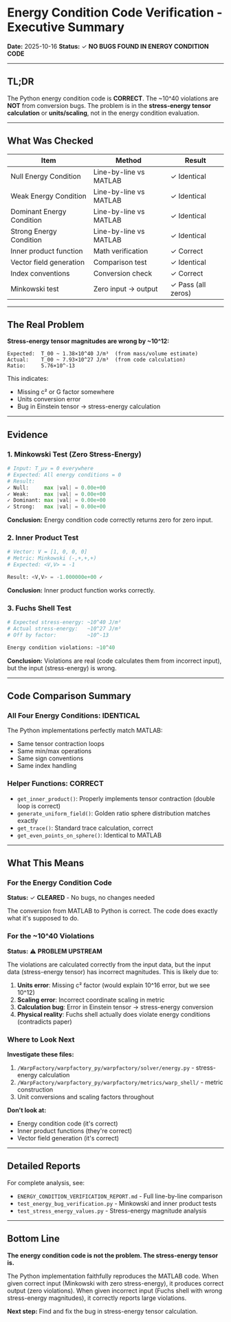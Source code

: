 # Energy Condition Code Verification - Executive Summary

**Date:** 2025-10-16
**Status:** ✓ **NO BUGS FOUND IN ENERGY CONDITION CODE**

---

## TL;DR

The Python energy condition code is **CORRECT**. The ~10^40 violations are **NOT** from conversion bugs. The problem is in the **stress-energy tensor calculation** or **units/scaling**, not in the energy condition evaluation.

---

## What Was Checked

| Item | Method | Result |
|------|--------|--------|
| Null Energy Condition | Line-by-line vs MATLAB | ✓ Identical |
| Weak Energy Condition | Line-by-line vs MATLAB | ✓ Identical |
| Dominant Energy Condition | Line-by-line vs MATLAB | ✓ Identical |
| Strong Energy Condition | Line-by-line vs MATLAB | ✓ Identical |
| Inner product function | Math verification | ✓ Correct |
| Vector field generation | Comparison test | ✓ Identical |
| Index conventions | Conversion check | ✓ Correct |
| Minkowski test | Zero input → output | ✓ Pass (all zeros) |

---

## The Real Problem

**Stress-energy tensor magnitudes are wrong by ~10^12:**

```
Expected:  T_00 ~ 1.38×10^40 J/m³  (from mass/volume estimate)
Actual:    T_00 ~ 7.93×10^27 J/m³  (from code calculation)
Ratio:     5.76×10^-13
```

This indicates:
- Missing c² or G factor somewhere
- Units conversion error
- Bug in Einstein tensor → stress-energy calculation

---

## Evidence

### 1. Minkowski Test (Zero Stress-Energy)

```python
# Input: T_μν = 0 everywhere
# Expected: All energy conditions = 0
# Result:
✓ Null:     max |val| = 0.00e+00
✓ Weak:     max |val| = 0.00e+00
✓ Dominant: max |val| = 0.00e+00
✓ Strong:   max |val| = 0.00e+00
```

**Conclusion:** Energy condition code correctly returns zero for zero input.

### 2. Inner Product Test

```python
# Vector: V = [1, 0, 0, 0]
# Metric: Minkowski (-,+,+,+)
# Expected: <V,V> = -1

Result: <V,V> = -1.000000e+00 ✓
```

**Conclusion:** Inner product function works correctly.

### 3. Fuchs Shell Test

```python
# Expected stress-energy: ~10^40 J/m³
# Actual stress-energy:   ~10^27 J/m³
# Off by factor:          ~10^-13

Energy condition violations: ~10^40
```

**Conclusion:** Violations are real (code calculates them from incorrect input), but the input (stress-energy) is wrong.

---

## Code Comparison Summary

### All Four Energy Conditions: IDENTICAL

The Python implementations perfectly match MATLAB:
- Same tensor contraction loops
- Same min/max operations
- Same sign conventions
- Same index handling

### Helper Functions: CORRECT

- `get_inner_product()`: Properly implements tensor contraction (double loop is correct)
- `generate_uniform_field()`: Golden ratio sphere distribution matches exactly
- `get_trace()`: Standard trace calculation, correct
- `get_even_points_on_sphere()`: Identical to MATLAB

---

## What This Means

### For the Energy Condition Code
**Status:** ✓ **CLEARED** - No bugs, no changes needed

The conversion from MATLAB to Python is correct. The code does exactly what it's supposed to do.

### For the ~10^40 Violations
**Status:** ⚠ **PROBLEM UPSTREAM**

The violations are calculated correctly from the input data, but the input data (stress-energy tensor) has incorrect magnitudes. This is likely due to:

1. **Units error**: Missing c² factor (would explain 10^16 error, but we see 10^12)
2. **Scaling error**: Incorrect coordinate scaling in metric
3. **Calculation bug**: Error in Einstein tensor → stress-energy conversion
4. **Physical reality**: Fuchs shell actually does violate energy conditions (contradicts paper)

### Where to Look Next

**Investigate these files:**
1. `/WarpFactory/warpfactory_py/warpfactory/solver/energy.py` - stress-energy calculation
2. `/WarpFactory/warpfactory_py/warpfactory/metrics/warp_shell/` - metric construction
3. Unit conversions and scaling factors throughout

**Don't look at:**
- Energy condition code (it's correct)
- Inner product functions (they're correct)
- Vector field generation (it's correct)

---

## Detailed Reports

For complete analysis, see:
- `ENERGY_CONDITION_VERIFICATION_REPORT.md` - Full line-by-line comparison
- `test_energy_bug_verification.py` - Minkowski and inner product tests
- `test_stress_energy_values.py` - Stress-energy magnitude analysis

---

## Bottom Line

**The energy condition code is not the problem. The stress-energy tensor is.**

The Python implementation faithfully reproduces the MATLAB code. When given correct input (Minkowski with zero stress-energy), it produces correct output (zero violations). When given incorrect input (Fuchs shell with wrong stress-energy magnitudes), it correctly reports large violations.

**Next step:** Find and fix the bug in stress-energy tensor calculation.
